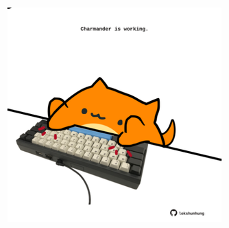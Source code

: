 <!-- built at 21/06/2024, 11:00:42 UTC -->
<p align="center">
  <img width="500" height="500" src="./ReadmeImage.svg">
</p>
